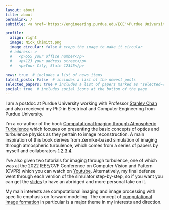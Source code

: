 ```yaml
---
layout: about
title: about
permalink: /
subtitle: <a href='https://engineering.purdue.edu/ECE'>Purdue University</a>. <a href='https://engineering.purdue.edu/ChanGroup/stanleychan.html'>Intelligent Imaging Lab</a>.

profile:
  align: right
  image: Nick_Chimitt.png
  image_circular: false # crops the image to make it circular
  # address: >
  #   <p>555 your office number</p>
  #   <p>123 your address street</p>
  #   <p>Your City, State 12345</p>

news: true  # includes a list of news items
latest_posts: False  # includes a list of the newest posts
selected_papers: true # includes a list of papers marked as "selected={true}"
social: true  # includes social icons at the bottom of the page
---
```


I am a postdoc at Purdue University working with Professor [Stanley Chan](https://engineering.purdue.edu/ChanGroup/stanleychan.html) and also receieved my PhD in Electrical and Computer Engineering from Purdue University.


I'm a co-author of the book [Computational Imaging through Atmospheric Turbulence](https://www.barnesandnoble.com/w/computational-imaging-through-atmospheric-turbulence-stanley-h-chan/1143986968) which focuses on presenting the basic concepts of optics and turbulence physics as they pertain to image reconstruction. A main inspiration of this book derives from Zernike-based simulation of imaging through atmospheric turbulence, which comes from a series of papers by myself and collaborators [1](https://arxiv.org/abs/2004.11210) [2](https://arxiv.org/abs/2107.11627) [3](https://arxiv.org/abs/2210.06713) [4](https://arxiv.org/pdf/2305.09036.pdf).


I've also given two tutorials for imaging through turbulence, one of which was at the 2022 IEEE/CVF Conference on Computer Vision and Pattern (CVPR) which you can watch on [Youtube](https://www.youtube.com/watch?v=g_VY0KToV_s). Alternatively, my final defense went through each version of the simulator step-by-step, so if you want you can get the [slides](https://drive.google.com/file/d/1d5N2jf10Am_9yNy8z8x2UcPsyvRo5wh-/view?usp=sharing) to have an abridged and more personal take on it.


My main interests are computational imaging and image processing with specific emphasis on forward modeling. The concept of [computational image formation](https://arxiv.org/abs/2307.11635) in particular is a major theme in my interests and direction.



